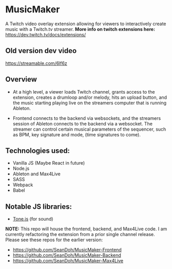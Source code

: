 # MusicMaker
A Twitch video overlay extension allowing for viewers to interactively create music with a Twitch.tv streamer.
**More info on twitch extensions here:** https://dev.twitch.tv/docs/extensions/

## Old version dev video
https://streamable.com/6lf6z

## Overview
* At a high level, a viewer loads Twitch channel, grants access to the extension, creates a drumloop and/or melody, hits an upload button, and the music starting playing live on the streamers computer that is running Ableton.

* Frontend connects to the backend via websockets, and the streamers session of Ableton connects to the backend via a websocket.
The streamer can control certain musical parameters of the sequencer, such as BPM, key signature and mode, (time signatures to come).

## Technologies used:
* Vanilla JS (Maybe React in future)
* Node.js
* Ableton and Max4Live
* SASS
* Webpack
* Babel

## Notable JS libraries:
* [Tone.js](https://tonejs.github.io/) (for sound)

**NOTE:** This repo will house the frontend, backend, and Max4Live code.
I am currently refactoring the extension from a prior single channel release.
Please see these repos for the earlier version:
* https://github.com/SeanDoh/MusicMaker-Frontend
* https://github.com/SeanDoh/MusicMaker-Backend
* https://github.com/SeanDoh/MusicMaker-Max4Live
